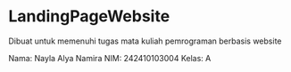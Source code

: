 # LandingPageWebsite

Dibuat untuk memenuhi tugas mata kuliah pemrograman berbasis website

Nama: Nayla Alya Namira 
NIM: 242410103004
Kelas: A
